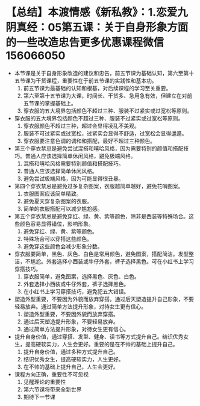 # 【总结】本渡情感《新私教》：1.恋爱九阴真经：05第五课：关于自身形象方面的一些改造忠告更多优惠课程微信156066050

-   本节课是关于自身形象改造的建议和忠告，前五节课为基础认知，第六至第十五节课为干货课程，重要性在于前五节课的实践性和基本功。
    1.  前五节课为最基础的认知和根基，对后续课程的学习至关重要。
    2.  第六至第十五节课为大课，时间长、干货多、急用急有效，但建立在对前五节课的掌握基础上。
    3.  穿衣服的五大境界包括颜色不超过三种、服装不过紧实或过宽松等原则。
-   穿衣服的五大境界包括颜色不超过三种、服装不过紧实或过宽松等原则。
    1.  穿衣服颜色不超过三种，超过会显得凌乱不美观。
    2.  服装不可过紧实或过宽松，过紧实会显得不舒适，过宽松会显得邋遢。
    3.  穿衣服要注意色调的调和和搭配，最好不超过三种颜色。
-   第三个穿衣禁忌是避免尝试混搭和嘻哈风格，因为需要特别的颜值和搭配技巧。普通人应该选择简单休闲风格，避免极端风格。
    1.  混搭和嘻哈风格需要特别颜值和搭配技巧。
    2.  普通人应该选择简单休闲风格。
    3.  避免尝试极端风格，因为可能显得很丑暴。
-   第四个穿衣禁忌是避免过多复杂图案，衣服越简单越好，避免花哨图案。
    1.  衣服图案应该简单精致。
    2.  避免夏天穿复杂图案的衣服。
    3.  简单的衣服搭配可以减少尴尬感。
-   第五个穿衣禁忌是避免穿红、绿、黄、紫等颜色，除非是西装等特殊场合。这些颜色容易显得错位，影响形象。
    1.  避免穿红、绿、黄、紫等颜色。
    2.  特殊场合可以穿搭这些颜色。
    3.  避免穿这些颜色会减少形象分数。
-   穿衣服要简单，黑色、灰色、白色是常用颜色，避免图案，搭配简洁。发型整洁，不尴尬。外套选择小西装或牛仔外套，裤子选择黑色。可在小红书上学习穿搭技巧。
    1.  穿衣服简单，避免图案，选择黑色、灰色、白色。
    2.  外套选择小西装或牛仔外套，裤子选择黑色。
    3.  在小红书上学习穿搭技巧，避免犯五大错误。
-   塑造外型重要，不要因为外貌而放弃穿搭。通过后天塑造提升自己形象，不要轻易放弃。通过简单方法提升形象，对待女生更有信心。
    1.  塑造外型重要，不要因外貌而放弃穿搭。
    2.  通过后天塑造提升形象，不要轻易放弃。
    3.  通过简单方法提升形象，对待女生更有信心。
-   提升自身价值，通过穿搭、发型、健身、读书等方式提升自己。结识优秀女生，提高硬软实力，人生会更好。重要的是在不帅的基础上提升自己。
    1.  提升自身价值，通过多种方式提升自己。
    2.  结识优秀女生，提高硬软实力，人生更好。
    3.  在不帅的基础上提升自己，人生会更好。
-   课程方向正确，重要性不可忽视
    1.  见醒理论的重要性
    2.  第六节课将带来全新世界
    3.  期待下一节课
